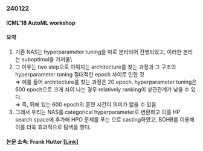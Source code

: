 ### 240122
#### ICML'18 AutoML workshop
#### 요약
1. 기존 NAS는 hyperparameter tuning을 따로 분리되어 진행되었고, 이러한 분리는 suboptimal을 가져옴\
2. 그 이유는 two step으로 이뤄지는 architecture를 찾는 과정과 그 구조의 hyperparameter tuning 절대적인 epoch 차이로 인한 것\
⇒ 예를 들어 architecture를 찾는 과정은 20 epoch, hyperparameter tuning은 600 epoch으로 크게 차이 나는 경우 relatively ranking이 상관관계가 낮을 수 있다.\
⇒ 즉, 뒤에 있는 600 epoch의 훈련 시간이 의미가 없을 수 있음
3. 그래서 우리는 NAS를 categorical hyperparameter로 변환하고 이를 HP search space에 추가해 HPO 문제를 푸는 으로 casting하였고, BOHB를 이용해 이를 더욱 효과적으로 탐색을 했다.

#### 논문 소속: Frank Hutter [[Link]](https://ml.informatik.uni-freiburg.de/team/)
